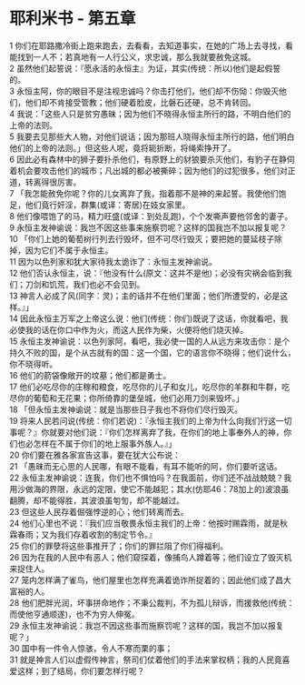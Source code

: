# 耶利米书 - 第五章
  
 1 你们在耶路撒冷街上跑来跑去，去看看，去知道事实，在她的广场上去寻找，看能找到一人不；若真地有一人行公义，求忠诚，那么我就要赦免这城。  
 2 虽然他们起誓说：『愿永活的永恒主』为证，其实(传统：所以)他们是起假誓的。  
 3 永恒主阿，你的眼目不是注视忠诚吗？你击打他们，他们却不伤恸：你毁灭他们，他们却不肯接受管教；他们硬着脸皮，比磐石还硬，总不肯转回。  
 4 我说：「这些人只是贫穷愚昧；因为他们不晓得永恒主所行的路，不明白他们的上帝的法则。  
 5 我要去见那些大人物，对他们说话；因为那班人晓得永恒主所行的路，他们明白他们的上帝的法则。」但这些人呢，竟将轭折断，将绳索挣开了。  
 6 因此必有森林中的狮子要扑杀他们，有原野上的豺狼要杀灭他们，有豹子在静伺着机会要攻击他们的城市；凡出城的都必被撕碎；因为他们的过犯很多，他们对正道，转离得很厉害。  
 7 「我怎能赦免你呢？你的儿女离弃了我，指着那不是神的来起誓。我使他们饱足，他们竟行奸淫，群集(或译：寄居)在妓女家里。  
 8 他们像喂饱了的马，精力旺盛(或译：到处乱跑)，个个发嘶声要他邻舍的妻子。  
 9 永恒主发神谕说：我岂不因这些事来施察罚呢？这样的国我岂不加以报复呢？  
 10 「你们上她的葡萄树行列去行毁坏，但不可尽行毁灭；要把她的蔓延枝子除掉，因为它们不属于永恒主。  
 11 因为以色列家和犹大家待我太诡诈了：永恒主发神谕说。  
 12 他们否认永恒主，说：『他没有什么(原文：这并不是他)；必没有灾祸会临到我们；刀剑和饥荒，我们也必不会见到。  
 13 神言人必成了风(同字：灵)；主的话并不在他们里面；他们所遭受的，必是这样。』」  
 14 因此永恒主万军之上帝这么说：他们(传统：你们)既说了这话，你就看吧，我必使我的话在你口中作为火，而这人民作为柴，火便将他们烧灭掉。  
 15 永恒主发神谕说：以色列家阿，看吧，我必使一国的人从远方来攻击你：是个持久不败的国，是个从古就有的国：这一个国，它的语言你不晓得；他们说什么，你不晓得听。  
 16 他们的箭袋像敞开的坟墓；他们都是勇士。  
 17 他们必吃尽你的庄稼和粮食，吃尽你的儿子和女儿，吃尽你的羊群和牛群，吃尽你的葡萄和无花果；你所倚靠的堡垒城，他们必用刀剑来毁坏。」  
 18 「但永恒主发神谕说：就是当那些日子我也不将你们尽行毁灭。  
 19 将来人民若问说(传统：你们若说)：『永恒主我们的上帝为什么向我们行这一切事呢？』你就要对他们说：『你们怎样离弃了我，在你们的地上事奉外人的神，你们也必怎样在不属于你们的地上服事外族人。』」  
 20 你们要在雅各家宣告这事，要在犹大公布说：  
 21 「愚昧而无心思的人民哪，有眼不能看，有耳不能听的阿，你们要听这话。  
 22 永恒主发神谕说：连我，你们也不惧怕吗？在我面前，你们还不战战兢兢？我用沙做海的界限，永远的定限，使它不能越犯；其水(仿耶46：78加上的)波浪虽翻腾，却不能得胜，其波浪虽匉訇，却不能越过。  
 23 但这些人民存着倔强悖逆的心；他们转离而去。  
 24 他们心里也不说：『我们应当敬畏永恒主我们的上帝：他按时赐霖雨，就是秋霖春雨；又为我们存着收割的制定节令。』  
 25 你们的罪孽将这些事推开了；你们的罪拦阻了你们得福利。  
 26 因为在我的人民中有恶人；他们窥探着，像捕鸟人蹲着等；他们设立了毁灭机来捉住人。  
 27 笼内怎样满了雀鸟，他们屋里也怎样充满着诡诈所捉着的；因此他们成了昌大富裕的人。  
 28 他们肥胖光润，坏事拼命地作；不秉公裁判，不为孤儿辩诉，而援救他(传统：而使他亨通顺遂)，也不为穷人伸冤。  
 29 永恒主发神谕说：我岂不因这些事而施察罚呢？这样的国，我岂不加以报复呢？」  
 30 国中有一件令人惊骇，令人不寒而栗的事；  
 31 就是神言人们以虚假传神言，祭司们仗着他们的手法来掌权柄；我的人民竟喜爱这样；到了结局，你们要怎样行呢？